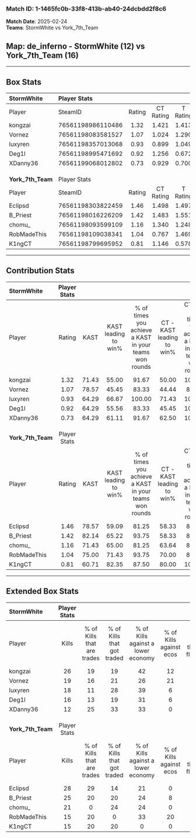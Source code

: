 ### Match ID: 1-1465fc0b-33f8-413b-ab40-24dcbdd2f8c6  
**Match Date**: 2025-02-24  
**Teams**: StormWhite vs York_7th_Team  

## **Map**: de_inferno - StormWhite (12) vs York_7th_Team (16)  
---  

## Box Stats  

| **StormWhite**    | Player Stats      |        |           |          |       |      |       |         |        |      |     |
| :- | :- | :-: | :-: | :-: | :-: | :-: | :-: | :-: | :-: | :-: | :-: |
| Player            | SteamID           | Rating | CT Rating | T Rating | KAST  | ADR  | Kills | Assists | Deaths | K/D  | HS% |
| kongzai           | 76561198986110486 |  1.32  |   1.421   |  1.413   | 71.43 | 96.6 |  26   |    7    |   21   | 1.24 | 69  |
| Vornez            | 76561198083581527 |  1.07  |   1.024   |  1.290   | 78.57 | 76.2 |  19   |    7    |   22   | 0.86 | 47  |
| luxyren           | 76561198357013068 |  0.93  |   0.899   |  1.049   | 64.29 | 67.0 |  18   |    4    |   20   | 0.90 | 50  |
| Deg1l             | 76561198995471692 |  0.92  |   1.256   |  0.672   | 64.29 | 69.6 |  16   |    9    |   19   | 0.84 | 50  |
| XDanny36          | 76561199068012802 |  0.73  |   0.929   |  0.700   | 64.29 | 68.5 |  12   |    8    |   22   | 0.55 | 16  |
|                   |                   |        |           |          |       |      |       |         |        |      |     |
|                   |                   |        |           |          |       |      |       |         |        |      |     |
|                   |                   |        |           |          |       |      |       |         |        |      |     |
| **York_7th_Team** | Player Stats      |        |           |          |       |      |       |         |        |      |     |
| Player            | SteamID           | Rating | CT Rating | T Rating | KAST  | ADR  | Kills | Assists | Deaths | K/D  | HS% |
| Eclipsd           | 76561198303822459 |  1.46  |   1.498   |  1.497   | 78.57 | 91.0 |  28   |    3    |   18   | 1.56 | 25  |
| B_Priest          | 76561198016226209 |  1.42  |   1.483   |  1.551   | 82.14 | 90.6 |  25   |    5    |   17   | 1.47 | 60  |
| chomu_            | 76561198093599109 |  1.16  |   1.340   |  1.248   | 71.43 | 86.5 |  21   |    5    |   19   | 1.11 | 61  |
| RobMadeThis       | 76561198109038341 |  1.04  |   0.767   |  1.469   | 75.00 | 78.6 |  15   |   10    |   17   | 0.88 | 53  |
| K1ngCT            | 76561198799695952 |  0.81  |   1.146   |  0.578   | 60.71 | 60.6 |  15   |    7    |   20   | 0.75 | 46  |
---  

## Contribution Stats  

| **StormWhite**    | Player Stats |       |                      |                                                        |                           |                                                             |                          |                                                            |
| :- | :-: | :-: | :-: | :-: | :-: | :-: | :-: | :-: |
| Player            |    Rating    | KAST  | KAST leading to win% | % of times you achieve a KAST in your teams won rounds | CT - KAST leading to win% | CT - % of times you achieve a KAST in your teams won rounds | T - KAST leading to win% | T - % of times you achieve a KAST in your teams won rounds |
| kongzai           |     1.32     | 71.43 |        55.00         |                         91.67                          |           50.00           |                           100.00                            |          60.00           |                           85.71                            |
| Vornez            |     1.07     | 78.57 |        45.45         |                         83.33                          |           44.44           |                            80.00                            |          46.15           |                           85.71                            |
| luxyren           |     0.93     | 64.29 |        66.67         |                         100.00                         |           71.43           |                           100.00                            |          63.64           |                           100.00                           |
| Deg1l             |     0.92     | 64.29 |        55.56         |                         83.33                          |           45.45           |                           100.00                            |          71.43           |                           71.43                            |
| XDanny36          |     0.73     | 64.29 |        61.11         |                         91.67                          |           62.50           |                           100.00                            |          60.00           |                           85.71                            |
|                   |              |       |                      |                                                        |                           |                                                             |                          |                                                            |
|                   |              |       |                      |                                                        |                           |                                                             |                          |                                                            |
|                   |              |       |                      |                                                        |                           |                                                             |                          |                                                            |
| **York_7th_Team** | Player Stats |       |                      |                                                        |                           |                                                             |                          |                                                            |
| Player            |    Rating    | KAST  | KAST leading to win% | % of times you achieve a KAST in your teams won rounds | CT - KAST leading to win% | CT - % of times you achieve a KAST in your teams won rounds | T - KAST leading to win% | T - % of times you achieve a KAST in your teams won rounds |
| Eclipsd           |     1.46     | 78.57 |        59.09         |                         81.25                          |           58.33           |                            87.50                            |          60.00           |                           75.00                            |
| B_Priest          |     1.42     | 82.14 |        65.22         |                         93.75                          |           58.33           |                            87.50                            |          72.73           |                           100.00                           |
| chomu_            |     1.16     | 71.43 |        65.00         |                         81.25                          |           63.64           |                            87.50                            |          66.67           |                           75.00                            |
| RobMadeThis       |     1.04     | 75.00 |        71.43         |                         93.75                          |           70.00           |                            87.50                            |          72.73           |                           100.00                           |
| K1ngCT            |     0.81     | 60.71 |        82.35         |                         87.50                          |           80.00           |                           100.00                            |          85.71           |                           75.00                            |
---  

## Extended Box Stats  

| **StormWhite**    | Player Stats |                            |                            |                                    |                         |                              |                                 |        |                             |                                     |                          |                               |                            |
| :- | :-: | :-: | :-: | :-: | :-: | :-: | :-: | :-: | :-: | :-: | :-: | :-: | :-: |
| Player            |    Kills     | % of Kills that are trades | % of Kills that got traded | % of Kills against a lower economy | % of Kills against ecos | % of Kills that are flawless | % of Kills that are close duels | Deaths | % of Deaths that get traded | % of Deaths against a lower economy | % of Deaths against ecos | % of Deaths that are flawless | % of Deaths that are close |
| kongzai           |      26      |             19             |             19             |                 42                 |           12            |              62              |               12                |   21   |             24              |                 10                  |            0             |              67               |             10             |
| Vornez            |      19      |             16             |             21             |                 26                 |           21            |              63              |                0                |   22   |             23              |                 18                  |            5             |              64               |             9              |
| luxyren           |      18      |             11             |             28             |                 39                 |            6            |              56              |               11                |   20   |             10              |                 20                  |            5             |              55               |             15             |
| Deg1l             |      16      |             13             |             19             |                 31                 |            6            |              69              |                0                |   19   |              5              |                 11                  |            0             |              79               |             0              |
| XDanny36          |      12      |             25             |             33             |                 33                 |            0            |              58              |                0                |   22   |             18              |                 18                  |            0             |              55               |             0              |
|                   |              |                            |                            |                                    |                         |                              |                                 |        |                             |                                     |                          |                               |                            |
|                   |              |                            |                            |                                    |                         |                              |                                 |        |                             |                                     |                          |                               |                            |
|                   |              |                            |                            |                                    |                         |                              |                                 |        |                             |                                     |                          |                               |                            |
| **York_7th_Team** | Player Stats |                            |                            |                                    |                         |                              |                                 |        |                             |                                     |                          |                               |                            |
| Player            |    Kills     | % of Kills that are trades | % of Kills that got traded | % of Kills against a lower economy | % of Kills against ecos | % of Kills that are flawless | % of Kills that are close duels | Deaths | % of Deaths that get traded | % of Deaths against a lower economy | % of Deaths against ecos | % of Deaths that are flawless | % of Deaths that are close |
| Eclipsd           |      28      |             29             |             14             |                 21                 |            0            |              64              |               14                |   18   |             11              |                 11                  |            6             |              89               |             0              |
| B_Priest          |      25      |             20             |             20             |                 24                 |            8            |              56              |                8                |   17   |             29              |                 24                  |            0             |              53               |             6              |
| chomu_            |      21      |             0              |             24             |                 24                 |            0            |              62              |                5                |   19   |             37              |                 26                  |            5             |              63               |             5              |
| RobMadeThis       |      15      |             20             |             0              |                 33                 |           20            |              53              |                0                |   17   |             18              |                 12                  |            0             |              35               |             18             |
| K1ngCT            |      15      |             20             |             20             |                 0                  |            0            |              87              |                0                |   20   |             20              |                 25                  |            5             |              65               |             0              |
